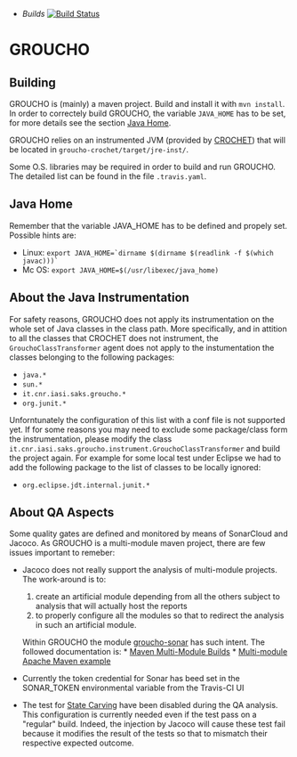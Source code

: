 * *Builds* [![Build
Status](https://travis-ci.org/IASI-SAKS/groucho.svg?branch=master)](https://travis-ci.org/IASI-SAKS/groucho)

# GROUCHO

Building
-------
GROUCHO is (mainly) a maven project. Build and install it with `mvn install`. In order to correctely build GROUCHO, the variable `JAVA_HOME` has to be set, for more details see the section [Java Home](https://github.com/IASI-SAKS/groucho#java-home).

GROUCHO relies on an instrumented JVM (provided by [CROCHET](https://github.com/gmu-swe/crochet)) that will be located in `groucho-crochet/target/jre-inst/`.

Some O.S. libraries may be required in order to build and run GROUCHO. The detailed list can be found in the file `.travis.yaml`.

Java Home
-------
Remember that the variable JAVA_HOME has to be defined and propely set.
Possible hints are:
 * Linux: ```export JAVA_HOME=`dirname $(dirname $(readlink -f $(which javac)))` ```
 * Mc OS: ```export JAVA_HOME=$(/usr/libexec/java_home)```

About the Java Instrumentation
-------
For safety reasons, GROUCHO does not apply its instrumentation on the whole set of Java classes in the class path. More specifically, and in attition to all the classes that CROCHET does not instrument, the ``GrouchoClassTransformer`` agent does not apply to the instumentation the classes belonging to the following packages:
 * ``java.*``
 * ``sun.*``
 * ``it.cnr.iasi.saks.groucho.*``
 * ``org.junit.*``
 
Unforntunately the configuration of this list with a conf file is not supported yet. If for some reasons you may need to exclude some package/class form the instrumentation, please modify the class ``it.cnr.iasi.saks.groucho.instrument.GrouchoClassTransformer`` and build the project again.
For example for some local test under Eclipse we had to add the following package to the list of classes to be locally ignored:
 * ``org.eclipse.jdt.internal.junit.* ``

About QA Aspects
-------
Some quality gates are defined and monitored by means of SonarCloud and Jacoco. As GROUCHO is a multi-module maven project, there are few
issues important to remeber:
* Jacoco does not really support the analysis of multi-module projects. The work-around is to:
   1. create an artificial module depending from all the others subject to analysis that will actually host the reports
   1. to properly configure all the modules so that to redirect the analysis in such an artificial module.
   
   Within GROUCHO the module [groucho-sonar](groucho-sonar) has such intent. The followed documentation is:
      * [Maven Multi-Module Builds](https://github.com/jacoco/jacoco/wiki/MavenMultiModule#maven-multi-module-builds)
      * [Multi-module Apache Maven example](https://github.com/SonarSource/sonar-scanning-examples/tree/master/sonarqube-scanner-maven/maven-multimodule)
* Currently the token credential for Sonar has beed set in the SONAR_TOKEN environmental variable from the Travis-CI UI 
* The test for [State Carving](groucho-core/src/test/java/it/cnr/iasi/saks/groucho/carvingStateTests/) have been disabled during the QA analysis. This configuration is currently needed even if the test pass on a "regular" build. Indeed, the injection by Jacoco will cause these test fail because it modifies the result of the tests so that to mismatch their respective expected outcome.
 
 
